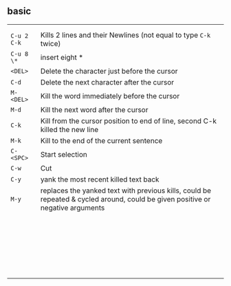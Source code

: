 ## basic



|             |                                          |
| ----------- | ---------------------------------------- |
|             |                                          |
|             |                                          |
| `C-u 2 C-k` | Kills 2 lines and their Newlines (not equal to type `C-k` twice) |
| `C-u 8 \*`  | insert eight \*                          |
| `<DEL>`     | Delete the character just before the cursor |
| `C-d`       | Delete the next character after the cursor |
| `M-<DEL>`   | Kill the word immediately before the cursor |
| `M-d`       | Kill the next word after the cursor      |
| `C-k`       | Kill from the cursor position to end of line, second C-k killed the new line |
| `M-k`       | Kill to the end of the current sentence  |
| `C-<SPC>`   | Start selection                          |
| `C-w`       | Cut                                      |
| `C-y`       | yank the most recent killed text back    |
| `M-y`       | replaces the yanked text with previous kills, could be repeated & cycled around, could be given positive or negative arguments |
|             |                                          |
|             |                                          |
|             |                                          |
|             |                                          |
|             |                                          |
|             |                                          |
|             |                                          |
|             |                                          |
|             |                                          |
|             |                                          |
|             |                                          |
|             |                                          |
|             |                                          |
|             |                                          |
|             |                                          |
|             |                                          |
|             |                                          |
|             |                                          |
|             |                                          |
|             |                                          |
|             |                                          |
|             |                                          |
|             |                                          |
|             |                                          |
|             |                                          |

